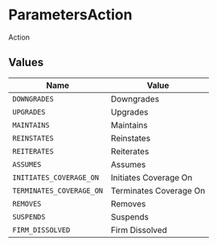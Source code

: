 # ParametersAction

Action


## Values

| Name                     | Value                    |
| ------------------------ | ------------------------ |
| `DOWNGRADES`             | Downgrades               |
| `UPGRADES`               | Upgrades                 |
| `MAINTAINS`              | Maintains                |
| `REINSTATES`             | Reinstates               |
| `REITERATES`             | Reiterates               |
| `ASSUMES`                | Assumes                  |
| `INITIATES_COVERAGE_ON`  | Initiates Coverage On    |
| `TERMINATES_COVERAGE_ON` | Terminates Coverage On   |
| `REMOVES`                | Removes                  |
| `SUSPENDS`               | Suspends                 |
| `FIRM_DISSOLVED`         | Firm Dissolved           |